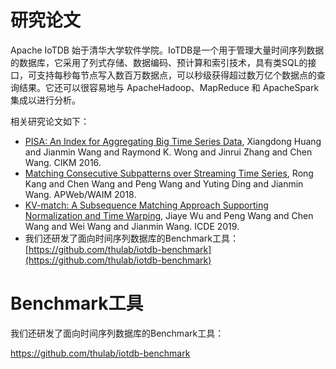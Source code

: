 <!--

    Licensed to the Apache Software Foundation (ASF) under one
    or more contributor license agreements.  See the NOTICE file
    distributed with this work for additional information
    regarding copyright ownership.  The ASF licenses this file
    to you under the Apache License, Version 2.0 (the
    "License"); you may not use this file except in compliance
    with the License.  You may obtain a copy of the License at
    
        http://www.apache.org/licenses/LICENSE-2.0
    
    Unless required by applicable law or agreed to in writing,
    software distributed under the License is distributed on an
    "AS IS" BASIS, WITHOUT WARRANTIES OR CONDITIONS OF ANY
    KIND, either express or implied.  See the License for the
    specific language governing permissions and limitations
    under the License.

-->

# 研究论文

Apache IoTDB 始于清华大学软件学院。IoTDB是一个用于管理大量时间序列数据的数据库，它采用了列式存储、数据编码、预计算和索引技术，具有类SQL的接口，可支持每秒每节点写入数百万数据点，可以秒级获得超过数万亿个数据点的查询结果。它还可以很容易地与 ApacheHadoop、MapReduce 和 ApacheSpark 集成以进行分析。

相关研究论文如下：

* [PISA: An Index for Aggregating Big Time Series Data](https://dl.acm.org/citation.cfm?id=2983775&dl=ACM&coll=DL), Xiangdong Huang and Jianmin Wang and Raymond K. Wong and Jinrui Zhang and Chen Wang. CIKM 2016.
* [Matching Consecutive Subpatterns over Streaming Time Series](https://link.springer.com/chapter/10.1007/978-3-319-96893-3_8), Rong Kang and Chen Wang and Peng Wang and Yuting Ding and Jianmin Wang. APWeb/WAIM 2018.
* [KV-match: A Subsequence Matching Approach Supporting Normalization and Time Warping](https://www.semanticscholar.org/paper/KV-match%3A-A-Subsequence-Matching-Approach-and-Time-Wu-Wang/9ed84cb15b7e5052028fc5b4d667248713ac8592), Jiaye Wu and Peng Wang and Chen Wang and Wei Wang and Jianmin Wang. ICDE 2019.
* 我们还研发了面向时间序列数据库的Benchmark工具： [https://github.com/thulab/iotdb-benchmark](https://github.com/thulab/iotdb-benchmark)

# Benchmark工具

我们还研发了面向时间序列数据库的Benchmark工具： 

https://github.com/thulab/iotdb-benchmark